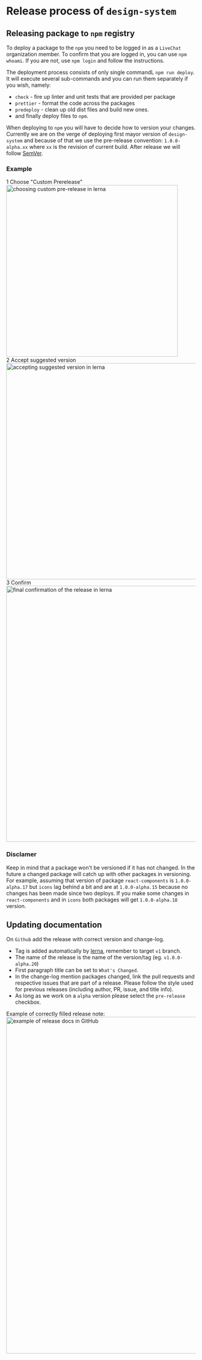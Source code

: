 # Release process of `design-system`

## Releasing package to `npm` registry

To deploy a package to the `npm` you need to be logged in as a `LiveChat` organization member. To confirm that you are logged in, you can use `npm whoami`. If you are not, use `npm login` and follow the instructions.

The deployment process consists of only single commandL `npm run deploy`. It will execute several sub-commands and you can run them separately if you wish, namely:

- `check` - fire up linter and unit tests that are provided per package
- `prettier` - format the code across the packages
- `predeploy` - clean up old dist files and build new ones.
- and finally deploy files to `npm`.

When deploying to `npm` you will have to decide how to version your changes. Currently we are on the verge of deploying first mayor version of `design-system` and because of that we use the pre-release convention: `1.0.0-alpha.xx` where `xx` is the revision of current build. After release we will follow [SemVer](https://semver.org/).

### Example

1 Choose "Custom Prerelease"  
<img width="456" alt="choosing custom pre-release in lerna" src="https://user-images.githubusercontent.com/7773964/182622782-a09b3cce-58a2-4d92-9eef-7dbf56ee3a44.png">  
2 Accept suggested version  
<img width="574" alt="accepting suggested version in lerna" src="https://user-images.githubusercontent.com/7773964/182622849-779ae83b-1943-44fd-b2de-6619700c8540.png">  
3 Confirm  
<img width="680" alt="final confirmation of the release in lerna" src="https://user-images.githubusercontent.com/7773964/182622918-ee484e9e-8237-422a-8252-05f02a0332b1.png">

### Disclamer
Keep in mind that a package won't be versioned if it has not changed. In the future a changed package will catch up with other packages in versioning. For example, assuming that version of package `react-components` is `1.0.0-alpha.17` but `icons` lag behind a bit and are at `1.0.0-alpha.15` because no changes has been made since two deploys. If you make some changes in `react-components` and in `icons` both packages will get `1.0.0-alpha.18` version.

## Updating documentation

On `Github` add the release with correct version and change-log.

- Tag is added automatically by [lerna](https://github.com/lerna/lerna), remember to target `v1` branch.
- The name of the release is the name of the version/tag (eg. `v1.0.0-alpha.20`)
- First paragraph title can be set to `What's Changed`.
- In the change-log mention packages changed, link the pull requests and respective issues that are part of a release. Please follow the style used for previous releases (including author, PR, issue, and title info).
- As long as we work on a `alpha` version please select the `pre-release` checkbox.

Example of correctly filled release note:
<img width="894" alt="example of release docs in GitHub" src="https://user-images.githubusercontent.com/7773964/182624431-232d6cea-9d0c-4455-afd9-365c88a1ab57.png">
